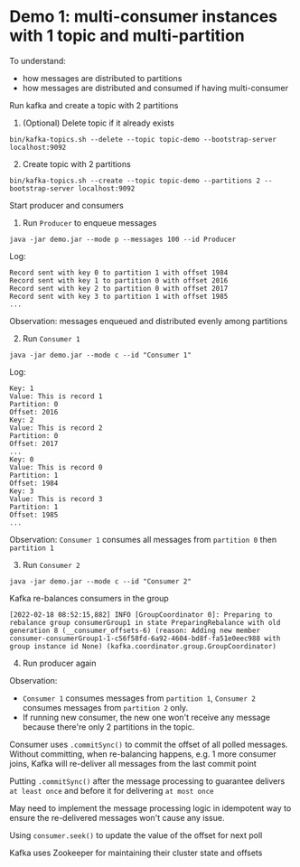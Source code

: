 # Demo 1: multi-consumer instances with 1 topic and multi-partition

To understand:
- how messages are distributed to partitions
- how messages are distributed and consumed if having multi-consumer

Run kafka and create a topic with 2 partitions

1. (Optional) Delete topic if it already exists
```shell
bin/kafka-topics.sh --delete --topic topic-demo --bootstrap-server localhost:9092
```

2. Create topic with 2 partitions
```shell
bin/kafka-topics.sh --create --topic topic-demo --partitions 2 --bootstrap-server localhost:9092
```

Start producer and consumers

1. Run `Producer` to enqueue messages
```shell
java -jar demo.jar --mode p --messages 100 --id Producer
```

Log:
```
Record sent with key 0 to partition 1 with offset 1984
Record sent with key 1 to partition 0 with offset 2016
Record sent with key 2 to partition 0 with offset 2017
Record sent with key 3 to partition 1 with offset 1985
...
```

Observation: messages enqueued and distributed evenly among partitions

2. Run `Consumer 1`
```shell
java -jar demo.jar --mode c --id "Consumer 1"
```

Log:
```
Key: 1
Value: This is record 1
Partition: 0
Offset: 2016
Key: 2
Value: This is record 2
Partition: 0
Offset: 2017
...
Key: 0
Value: This is record 0
Partition: 1
Offset: 1984
Key: 3
Value: This is record 3
Partition: 1
Offset: 1985
...
```

Observation: `Consumer 1` consumes all messages from `partition 0` then `partition 1`

3. Run `Consumer 2`
```shell
java -jar demo.jar --mode c --id "Consumer 2"
```

Kafka re-balances consumers in the group
```
[2022-02-18 08:52:15,882] INFO [GroupCoordinator 0]: Preparing to rebalance group consumerGroup1 in state PreparingRebalance with old generation 8 (__consumer_offsets-6) (reason: Adding new member consumer-consumerGroup1-1-c56f58fd-6a92-4604-bd8f-fa51e0eec988 with group instance id None) (kafka.coordinator.group.GroupCoordinator)
```

4. Run producer again

Observation:
- `Consumer 1` consumes messages from `partition 1`, `Consumer 2` consumes messages from `partition 2` only.
- If running new consumer, the new one won't receive any message because there're only 2 partitions in the topic.

Consumer uses `.commitSync()` to commit the offset of all polled messages. Without committing, when re-balancing happens, e.g. 1 more consumer joins, Kafka will re-deliver all messages from the last commit point

Putting `.commitSync()` after the message processing to guarantee delivers `at least once` and before it for delivering `at most once`

May need to implement the message processing logic in idempotent way to ensure the re-delivered messages won't cause any issue.

Using `consumer.seek()` to update the value of the offset for next poll

Kafka uses Zookeeper for maintaining their cluster state and offsets
